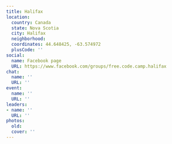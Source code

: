 ```yaml
---
title: Halifax
location:
  country: Canada
  state: Nova Scotia
  city: Halifax
  neighborhood: 
  coordinates: 44.648425, -63.574972
  plusCode: ''
social:
  name: Facebook page
  URL: https://www.facebook.com/groups/free.code.camp.halifax
chat:
  name: ''
  URL: ''
event:
  name: ''
  URL: ''
leaders:
- name: ''
  URL: ''
photos:
  old: 
  cover: ''
---
```

